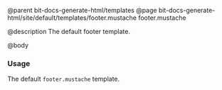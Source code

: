 @parent bit-docs-generate-html/templates
@page bit-docs-generate-html/site/default/templates/footer.mustache footer.mustache

@description The default footer template.

@body

### Usage

The default `footer.mustache` template.
